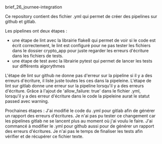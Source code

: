 brief_26_journee-integration

Ce repository contient des fichier .yml qui permet de créer des pipelines sur github et gitlab.

Les pipelines ont deux étapes :
 - une étape de lint avec la librairie flake8 qui permet de voir si le code est écrit correctement, le lint est configuré pour ne pas tester les fichiers dans le dossier crypto_app pour juste regarder les erreurs d'écriture dans les fichiers de tests.
 - une étape de test avec la librairie pytest qui permet de lancer les tests sur différents algorythmes

L'étape de lint sur github ne donne pas d'erreur sur la pipeline si il y a des erreurs d'écriture, il liste juste toutes les ces dans la pipeleine. 
L'étape de lint sur gitlab donne une erreur sur la pipeline lorsqu'il y a des erreurs d'écriture.
Grâce à l'ajout de 'allow_failure: true' dans le fichier .yml, lorsqu'il y a des erreur d'écriture dans le code la pipeleine aurat le statut passed avec warning.

Prochaines étapes : 
J'ai modifié le code du .yml pour gitlab afin de générer un rapport des erreurs d'écritures. 
Je n'ai pas pu tester ce changement car les pipelines gitlab ne se lancent plus au moment où j'ai voulu le faire.
J'ai commancé à modifier le .yml pour github aussi pour de générer un rapport des erreurs d'écritures. 
Je n'ai pas le temps de finaliser les tests afin vérifier et de récupérer ce fichier texte. 


